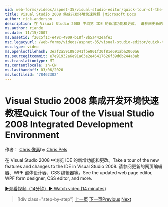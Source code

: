 ```yaml
---
uid: web-forms/videos/aspnet-35/visual-studio-editor/quick-tour-of-the-visual-studio-2008-integrated-development-environment
title: Visual Studio 2008 集成开发环境快速教程 |Microsoft Docs
author: rick-anderson
description: 在 Visual Studio 2008 中浏览 IDE 的新增功能和更改。 请参阅更新的网页编辑器、WPF 窗体设计器、CSS 编辑器等。
ms.author: riande
ms.date: 11/15/2007
ms.assetid: f20c5f1c-e49c-4909-b18f-8b5a442eafe3
msc.legacyurl: /web-forms/videos/aspnet-35/visual-studio-editor/quick-tour-of-the-visual-studio-2008-integrated-development-environment
msc.type: video
ms.openlocfilehash: 3eaf2a59188c041fbe801f30f81e691aba2060a6
ms.sourcegitcommit: e7e91932a6e91a63e2e46417626f39d6b244a3ab
ms.translationtype: MT
ms.contentlocale: zh-CN
ms.lasthandoff: 03/06/2020
ms.locfileid: "78462302"
---
```

# <a name="quick-tour-of-the-visual-studio-2008-integrated-development-environment"></a><span data-ttu-id="3c4d7-104">Visual Studio 2008 集成开发环境快速教程</span><span class="sxs-lookup"><span data-stu-id="3c4d7-104">Quick Tour of the Visual Studio 2008 Integrated Development Environment</span></span>

<span data-ttu-id="3c4d7-105">作者： [Chris 像素](https://twitter.com/chrispels)</span><span class="sxs-lookup"><span data-stu-id="3c4d7-105">by [Chris Pels](https://twitter.com/chrispels)</span></span>

<span data-ttu-id="3c4d7-106">在 Visual Studio 2008 中浏览 IDE 的新增功能和更改。</span><span class="sxs-lookup"><span data-stu-id="3c4d7-106">Take a tour of the new features and changes to the IDE in Visual Studio 2008.</span></span> <span data-ttu-id="3c4d7-107">请参阅更新的网页编辑器、WPF 窗体设计器、CSS 编辑器等。</span><span class="sxs-lookup"><span data-stu-id="3c4d7-107">See the updated web page editor, WPF form designer, CSS editor, and more.</span></span>

[<span data-ttu-id="3c4d7-108">&#9654;观看视频（14分钟）</span><span class="sxs-lookup"><span data-stu-id="3c4d7-108">&#9654; Watch video (14 minutes)</span></span>](https://channel9.msdn.com/Blogs/ASP-NET-Site-Videos/quick-tour-of-the-visual-studio-2008-integrated-development-environment)

> [!div class="step-by-step"]
> <span data-ttu-id="3c4d7-109">[上一页](intellisense-for-jscript-and-aspnet-ajax.md)
> [下一页](creating-and-modifying-a-css-file.md)</span><span class="sxs-lookup"><span data-stu-id="3c4d7-109">[Previous](intellisense-for-jscript-and-aspnet-ajax.md)
[Next](creating-and-modifying-a-css-file.md)</span></span>
